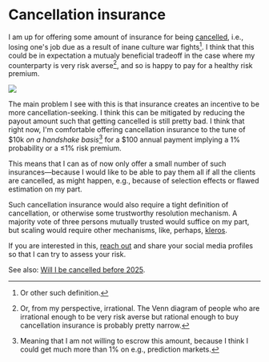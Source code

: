 Cancellation insurance
======================

I am up for offering some amount of insurance for being [cancelled](https://en.wikipedia.org/wiki/Cancel_culture), i.e., losing one's job due as a result of inane culture war fights[^1]. I think that this could be in expectation a mutualy beneficial tradeoff in the case where my counterparty is very risk averse[^2], and so is happy to pay for a healthy risk premium.

![](https://i.imgur.com/NdgBpXl.jpg)

The main problem I see with this is that insurance creates an incentive to be more cancellation-seeking. I think this can be mitigated by reducing the payout amount such that getting cancelled is still pretty bad. I think that right now, I'm comfortable offering cancellation insurance to the tune of $10k *on a handshake basis*[^3] for a $100 annual payment implying a 1% probability or a ≤1% risk premium. 

This means that I can as of now only offer a small number of such insurances—because I would like to be able to pay them all if all the clients are cancelled, as might happen, e.g., because of selection effects or flawed estimation on my part.

Such cancellation insurance would also require a tight definition of cancellation, or otherwise some trustworthy resolution mechanism. A majority vote of three persons mutually trusted would suffice on my part, but scaling would require other mechanisms, like, perhaps, [kleros](https://kleros.io/).

If you are interested in this, [reach out](https://twitter.com/NunoSempere) and share your social media profiles so that I can try to assess your risk.

See also: [Will I be cancelled before 2025](https://manifold.markets/Nu%C3%B1oSempere/will-i-be-cancelled-by-2025).

[^1]: Or other such definition.

[^2]: Or, from my perspective, irrational. The Venn diagram of people who are irrational enough to be very risk averse but rational enough to buy cancellation insurance is probably pretty narrow.

[^3]: Meaning that I am not willing to escrow this amount, because I think I could get much more than 1% on e.g., prediction markets.

